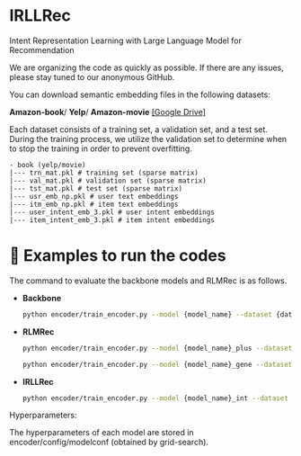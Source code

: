 # IRLLRec
Intent Representation Learning with Large Language Model for Recommendation

We are organizing the code as quickly as possible. If there are any issues, please stay tuned to our anonymous GitHub.

You can download semantic embedding files in the following datasets:

**Amazon-book**/ **Yelp**/ **Amazon-movie** [[Google Drive]](https://drive.google.com/file/d/1PzePFsBcYofG1MV2FisFLBM2lMytbMdW/view)

Each dataset consists of a training set, a validation set, and a test set. During the training process, we utilize the validation set to determine when to stop the training in order to prevent overfitting.

```plaintext
- book (yelp/movie)
|--- trn_mat.pkl # training set (sparse matrix)
|--- val_mat.pkl # validation set (sparse matrix)
|--- tst_mat.pkl # test set (sparse matrix)
|--- usr_emb_np.pkl # user text embeddings
|--- itm_emb_np.pkl # item text embeddings
|--- user_intent_emb_3.pkl # user intent embeddings
|--- item_intent_emb_3.pkl # item intent embeddings
```

# 🚀 Examples to run the codes

The command to evaluate the backbone models and RLMRec is as follows.

- **Backbone**
  ```bash
  python encoder/train_encoder.py --model {model_name} --dataset {dataset} --cuda 0

- **RLMRec**
  ```bash
  python encoder/train_encoder.py --model {model_name}_plus --dataset {dataset} --cuda 0
  ```
  ```bash
  python encoder/train_encoder.py --model {model_name}_gene --dataset {dataset} --cuda 0

- **IRLLRec**
  ```bash
  python encoder/train_encoder.py --model {model_name}_int --dataset {dataset} --cuda 0

Hyperparameters:

The hyperparameters of each model are stored in encoder/config/modelconf (obtained by grid-search).


